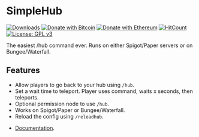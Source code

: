 # SimpleHub
[![Downloads](https://img.shields.io/github/downloads/hyperdefined/SimpleHub/total?logo=github)](https://github.com/hyperdefined/SimpleHub/releases) [![Donate with Bitcoin](https://en.cryptobadges.io/badge/micro/1F29aNKQzci3ga5LDcHHawYzFPXvELTFoL)](https://en.cryptobadges.io/donate/1F29aNKQzci3ga5LDcHHawYzFPXvELTFoL) [![Donate with Ethereum](https://en.cryptobadges.io/badge/micro/0x0f58B66993a315dbCc102b4276298B5Ff8895F41)](https://en.cryptobadges.io/donate/0x0f58B66993a315dbCc102b4276298B5Ff8895F41) [![HitCount](http://hits.dwyl.com/hyperdefined/SimpleHub.svg)](http://hits.dwyl.com/hyperdefined/SimpleHub) [![License: GPL v3](https://img.shields.io/badge/License-GPLv3-blue.svg)](https://www.gnu.org/licenses/gpl-3.0)

The easiest /hub command ever. Runs on either Spigot/Paper servers or on Bungee/Waterfall.

## Features
* Allow players to go back to your hub using `/hub`.
* Set a wait time to teleport. Player uses command, waits x seconds, then teleports.
* Optional permission node to use `/hub`.
* Works on Spigot/Paper or Bungee/Waterfall.
* Reload the config using `/reloadhub`.

- [Documentation](https://github.com/hyperdefined/SimpleHub/wiki).
